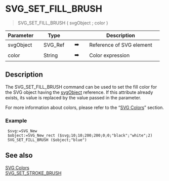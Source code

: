 <!-- SVG_SET_FILL_BRUSH ( objectID ; color ; opacity )
 -> objectID (Text)
 -> color (Text)
 -> opacity (Long Integer)-->
# SVG_SET_FILL_BRUSH

> SVG_SET_FILL_BRUSH ( svgObject ; color )

| Parameter |     | Type |     |     |     | Description |     |
| --- | --- | --- | --- | --- | --- | --- | --- |
| svgObject |     | SVG_Ref |     | ➡️ |     | Reference of SVG element |     |
| color |     | String |     | ➡️ |     | Color expression |     |

## Description

The SVG_SET_FILL_BRUSH command can be used to set the fill color for the SVG object having the [svgObject](## "Reference of SVG element") reference. If this attribute already exists, its value is replaced by the value passed in the parameter.

For more information about colors, please refer to the “[SVG Colors](../SVG%20Colors.md)” section.

### Example  

```4d
 $svg:=SVG_New   
 $object:=SVG_New_rect ($svg;10;10;200;200;0;0;"black";"white";2)  
 SVG_SET_FILL_BRUSH ($object;"blue")
```

## See also

[SVG Colors](../SVG%20Colors.md)  
[SVG_SET_STROKE_BRUSH](SVG_SET_STROKE_BRUSH.md)
